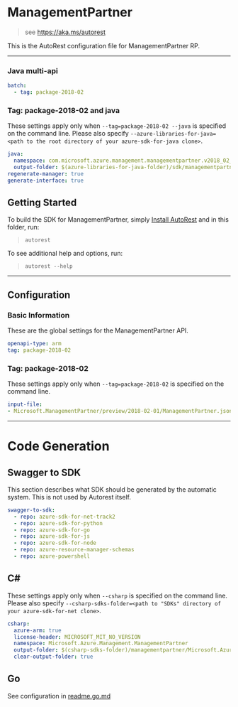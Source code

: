 # ManagementPartner

> see https://aka.ms/autorest

This is the AutoRest configuration file for ManagementPartner RP.



---

### Java multi-api

``` yaml $(java) && $(multiapi)
batch:
  - tag: package-2018-02
```

### Tag: package-2018-02 and java

These settings apply only when `--tag=package-2018-02 --java` is specified on the command line.
Please also specify `--azure-libraries-for-java=<path to the root directory of your azure-sdk-for-java clone>`.

``` yaml $(tag) == 'package-2018-02' && $(java) && $(multiapi)
java:
  namespace: com.microsoft.azure.management.managementpartner.v2018_02_01
  output-folder: $(azure-libraries-for-java-folder)/sdk/managementpartner/mgmt-v2018_02_01
regenerate-manager: true
generate-interface: true
```


## Getting Started
To build the SDK for ManagementPartner, simply [Install AutoRest](https://aka.ms/autorest/install) and in this folder, run:

> `autorest`

To see additional help and options, run:

> `autorest --help`
---

## Configuration



### Basic Information
These are the global settings for the ManagementPartner API.

``` yaml
openapi-type: arm
tag: package-2018-02
```


### Tag: package-2018-02

These settings apply only when `--tag=package-2018-02` is specified on the command line.

``` yaml $(tag) == 'package-2018-02'
input-file:
- Microsoft.ManagementPartner/preview/2018-02-01/ManagementPartner.json
```

---
# Code Generation

## Swagger to SDK

This section describes what SDK should be generated by the automatic system.
This is not used by Autorest itself.

``` yaml $(swagger-to-sdk)
swagger-to-sdk:
  - repo: azure-sdk-for-net-track2
  - repo: azure-sdk-for-python
  - repo: azure-sdk-for-go
  - repo: azure-sdk-for-js
  - repo: azure-sdk-for-node
  - repo: azure-resource-manager-schemas
  - repo: azure-powershell
```

## C#

These settings apply only when `--csharp` is specified on the command line.
Please also specify `--csharp-sdks-folder=<path to "SDKs" directory of your azure-sdk-for-net clone>`.

``` yaml $(csharp)
csharp:
  azure-arm: true
  license-header: MICROSOFT_MIT_NO_VERSION
  namespace: Microsoft.Azure.Management.ManagementPartner
  output-folder: $(csharp-sdks-folder)/managementpartner/Microsoft.Azure.Management.ManagementPartner/src/Generated
  clear-output-folder: true
```

## Go

See configuration in [readme.go.md](./readme.go.md)



